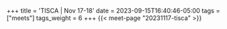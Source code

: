 +++
title = 'TISCA | Nov 17-18'
date = 2023-09-15T16:40:46-05:00
tags = ["meets"]
tags_weight = 6
+++
{{< meet-page "20231117-tisca" >}}